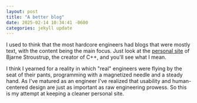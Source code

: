 ```yaml
---
layout: post
title: "A better blog"
date: 2025-02-14 10:34:41 -0600
categories: jekyll update
---
```


I used to think that the most hardcore engineers had blogs that were mostly text, with the content being the main focus. Just look at the [personal site](https://www.stroustrup.com/) of Bjarne Stroustrup, the creator of C++, and you'll see what I mean.

I think I yearned for a reality in which "real" engineers were flying by the
seat of their pants, programming with a magnetized needle and a steady hand. As
I've matured as an engineer I've realized that usability and human-centered
design are just as important as raw engineering prowess. So this is my attempt
at keeping a cleaner personal site.
